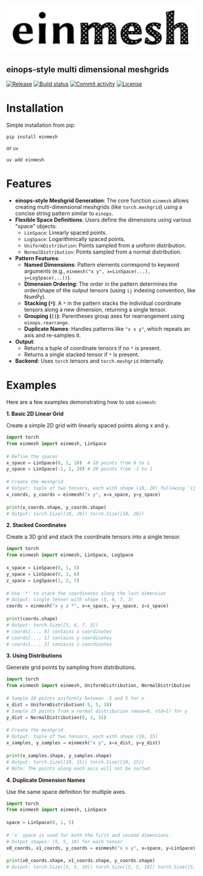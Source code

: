 <p align="center">
  <img src="docs/img/Einmesh Logo.svg" onerror="this.src='img/Einmesh Logo.svg'" alt="Einmesh Logo" width="600"/>
</p>

## einops-style multi dimensional meshgrids

[![Release](https://img.shields.io/github/v/release/niels-skovgaard-jensen/einmesh)](https://img.shields.io/github/v/release/niels-skovgaard-jensen/einmesh)
[![Build status](https://img.shields.io/github/actions/workflow/status/niels-skovgaard-jensen/einmesh/main.yml?branch=main)](https://github.com/niels-skovgaard-jensen/einmesh/actions/workflows/main.yml?query=branch%3Amain)
[![Commit activity](https://img.shields.io/github/commit-activity/m/niels-skovgaard-jensen/einmesh)](https://img.shields.io/github/commit-activity/m/niels-skovgaard-jensen/einmesh)
[![License](https://img.shields.io/github/license/niels-skovgaard-jensen/einmesh)](https://img.shields.io/github/license/niels-skovgaard-jensen/einmesh)


# Installation
Simple installation from pip:
```
pip install einmesh
```
or `uv`
```
uv add einmesh
```
# Features
- **einops-style Meshgrid Generation**: The core function `einmesh` allows creating multi-dimensional meshgrids (like `torch.meshgrid`) using a concise string pattern similar to `einops`.
- **Flexible Space Definitions**: Users define the dimensions using various "space" objects:
    - `LinSpace`: Linearly spaced points.
    - `LogSpace`: Logarithmically spaced points.
    - `UniformDistribution`: Points sampled from a uniform distribution.
    - `NormalDistribution`: Points sampled from a normal distribution.
- **Pattern Features**:
    - **Named Dimensions**: Pattern elements correspond to keyword arguments (e.g., `einmesh("x y", x=LinSpace(...), y=LogSpace(...))`).
    - **Dimension Ordering**: The order in the pattern determines the order/shape of the output tensors (using `ij` indexing convention, like NumPy).
    - **Stacking (`*`)**: A `*` in the pattern stacks the individual coordinate tensors along a new dimension, returning a single tensor.
    - **Grouping (`()`)**: Parentheses group axes for rearrangement using `einops.rearrange`.
    - **Duplicate Names**: Handles patterns like `"x x y"`, which repeats an axis and re-samples it.
- **Output**:
    - Returns a tuple of coordinate tensors if no `*` is present.
    - Returns a single stacked tensor if `*` is present.
- **Backend**: Uses `torch` tensors and `torch.meshgrid` internally.


# Examples

Here are a few examples demonstrating how to use `einmesh`:

**1. Basic 2D Linear Grid**

Create a simple 2D grid with linearly spaced points along x and y.

```python
import torch
from einmesh import einmesh, LinSpace

# Define the spaces
x_space = LinSpace(0, 1, 10)  # 10 points from 0 to 1
y_space = LinSpace(-1, 1, 20) # 20 points from -1 to 1

# Create the meshgrid
# Output: tuple of two tensors, each with shape (10, 20) following 'ij' indexing
x_coords, y_coords = einmesh("x y", x=x_space, y=y_space)

print(x_coords.shape, y_coords.shape)
# Output: torch.Size([10, 20]) torch.Size([10, 20])
```

**2. Stacked Coordinates**

Create a 3D grid and stack the coordinate tensors into a single tensor.

```python
import torch
from einmesh import einmesh, LinSpace, LogSpace

x_space = LinSpace(0, 1, 5)
y_space = LinSpace(0, 1, 6)
z_space = LogSpace(1, 2, 7)

# Use '*' to stack the coordinates along the last dimension
# Output: single tensor with shape (5, 6, 7, 3)
coords = einmesh("x y z *", x=x_space, y=y_space, z=z_space)

print(coords.shape)
# Output: torch.Size([5, 6, 7, 3])
# coords[..., 0] contains x coordinates
# coords[..., 1] contains y coordinates
# coords[..., 2] contains z coordinates
```

**3. Using Distributions**

Generate grid points by sampling from distributions.

```python
import torch
from einmesh import einmesh, UniformDistribution, NormalDistribution

# Sample 10 points uniformly between -5 and 5 for x
x_dist = UniformDistribution(-5, 5, 10)
# Sample 15 points from a normal distribution (mean=0, std=1) for y
y_dist = NormalDistribution(0, 1, 15)

# Create the meshgrid
# Output: tuple of two tensors, each with shape (10, 15)
x_samples, y_samples = einmesh("x y", x=x_dist, y=y_dist)

print(x_samples.shape, y_samples.shape)
# Output: torch.Size([10, 15]) torch.Size([10, 15])
# Note: The points along each axis will not be sorted.
```

**4. Duplicate Dimension Names**

Use the same space definition for multiple axes.

```python
import torch
from einmesh import einmesh, LinSpace

space = LinSpace(0, 1, 5)

# 'x' space is used for both the first and second dimensions.
# Output shapes: (5, 5, 10) for each tensor
x0_coords, x1_coords, y_coords = einmesh("x x y", x=space, y=LinSpace(-1, 1, 10))

print(x0_coords.shape, x1_coords.shape, y_coords.shape)
# Output: torch.Size([5, 5, 10]) torch.Size([5, 5, 10]) torch.Size([5, 5, 10])
```
